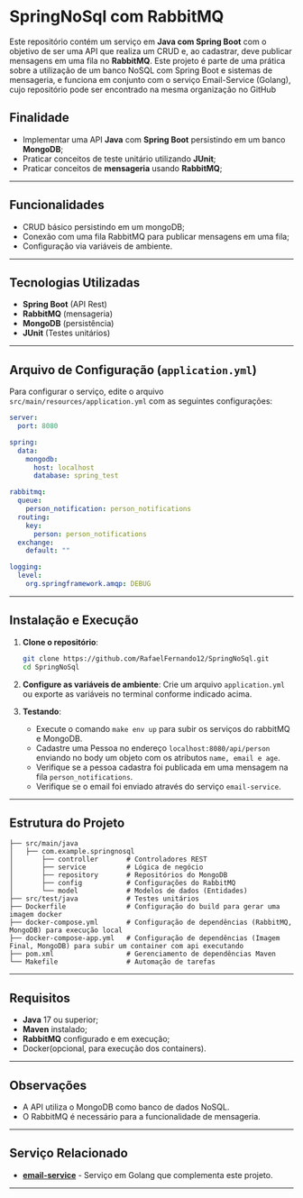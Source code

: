 # SpringNoSql com RabbitMQ

Este repositório contém um serviço em **Java com Spring Boot** com o objetivo de ser uma API que realiza um CRUD e, ao cadastrar, deve publicar mensagens em uma fila no **RabbitMQ**. Este projeto é parte de uma prática sobre a utilização de um banco NoSQL com Spring Boot e sistemas de mensageria, e funciona em conjunto com o serviço Email-Service (Golang), cujo repositório pode ser encontrado na mesma organização no GitHub

## Finalidade
- Implementar uma API **Java** com **Spring Boot** persistindo em um banco **MongoDB**;
- Praticar conceitos de teste unitário utilizando **JUnit**;
- Praticar conceitos de **mensageria** usando **RabbitMQ**;
---

## Funcionalidades
- CRUD básico persistindo em um mongoDB;
- Conexão com uma fila RabbitMQ para publicar mensagens em uma fila;
- Configuração via variáveis de ambiente.

---

## Tecnologias Utilizadas
- **Spring Boot** (API Rest)
- **RabbitMQ** (mensageria)
- **MongoDB** (persistência)
- **JUnit** (Testes unitários)

---

## Arquivo de Configuração (`application.yml`)
Para configurar o serviço, edite o arquivo `src/main/resources/application.yml` com as seguintes configurações:

```yaml
server:
  port: 8080

spring:
  data:
    mongodb:
      host: localhost
      database: spring_test

rabbitmq:
  queue:
    person_notification: person_notifications
  routing:
    key:
      person: person_notifications
  exchange:
    default: ""

logging:
  level:
    org.springframework.amqp: DEBUG
```

---

## Instalação e Execução

1. **Clone o repositório**:
   ```bash
   git clone https://github.com/RafaelFernando12/SpringNoSql.git
   cd SpringNoSql
   ```

2. **Configure as variáveis de ambiente**:
   Crie um arquivo `application.yml` ou exporte as variáveis no terminal conforme indicado acima.

3. **Testando**:
   - Execute o comando `make env up` para subir os serviços do rabbitMQ e MongoDB.
   - Cadastre uma Pessoa no endereço `localhost:8080/api/person` enviando no body um objeto com os atributos `name, email e age`.
   - Verifique se a pessoa cadastra foi publicada em uma mensagem na fila `person_notifications`.
   - Verifique se o email foi enviado através do serviço `email-service`.

---

## Estrutura do Projeto
```
├── src/main/java
│   ├── com.example.springnosql
│       ├── controller       # Controladores REST
│       ├── service          # Lógica de negócio
│       ├── repository       # Repositórios do MongoDB
│       ├── config           # Configurações do RabbitMQ
│       └── model            # Modelos de dados (Entidades)
├── src/test/java            # Testes unitários
├── Dockerfile               # Configuração do build para gerar uma imagem docker
├── docker-compose.yml       # Configuração de dependências (RabbitMQ, MongoDB) para execução local
├── docker-compose-app.yml   # Configuração de dependências (Imagem Final, MongoDB) para subir um container com api executando
├── pom.xml                  # Gerenciamento de dependências Maven
└── Makefile                 # Automação de tarefas
```

---

## Requisitos
- **Java** 17 ou superior;
- **Maven** instalado;
- **RabbitMQ** configurado e em execução;
- Docker(opcional, para execução dos containers).

---

## Observações
- A API utiliza o MongoDB como banco de dados NoSQL.
- O RabbitMQ é necessário para a funcionalidade de mensageria.

---

## Serviço Relacionado
- [**email-service**](https://github.com/RafaelFernando12/email-service) - Serviço em Golang que complementa este projeto.
---

